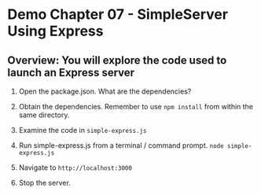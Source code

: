 # Demo Chapter 07 - SimpleServer Using Express

## Overview: You will explore the code used to launch an Express server

1. Open the package.json. What are the dependencies?

1. Obtain the dependencies. Remember to use `npm install` from within the same directory. 

1. Examine the code in `simple-express.js`

1. Run simple-express.js from a terminal / command prompt.
`node simple-express.js`

1. Navigate to 
`http://localhost:3000`

1. Stop the server.
